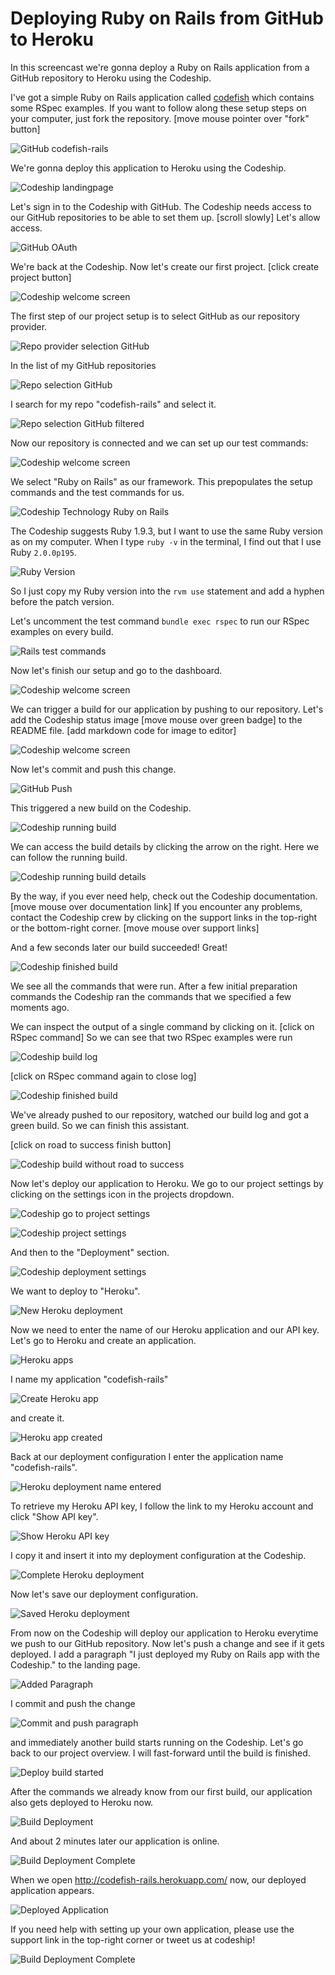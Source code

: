 





Deploying Ruby on Rails from GitHub to Heroku
======================

In this screencast we're gonna deploy a Ruby on Rails application from a GitHub repository to Heroku using the Codeship.

I've got a simple Ruby on Rails application called [codefish](https://github.com/codeship-tutorials/codefish-rails) which contains some RSpec examples. If you want to follow along these setup steps on your computer, just fork the repository. [move mouse pointer over "fork" button]

![GitHub codefish-rails](../screenshots/github/rails/codefish-rails.png)

We're gonna deploy this application to Heroku using the Codeship.

![Codeship landingpage](../screenshots/codeship-landingpage.png)

Let's sign in to the Codeship with GitHub. The Codeship needs access to our GitHub repositories to be able to set them up. [scroll slowly] Let's allow access.

![GitHub OAuth](../screenshots/github/oauth.png)

We're back at the Codeship. Now let's create our first project. [click create project button]

![Codeship welcome screen](../screenshots/codeship-welcome.png)


The first step of our project setup is to select GitHub as our repository provider.

![Repo provider selection GitHub](../screenshots/github/repo-provider-selection.png)

In the list of my GitHub repositories

![Repo selection GitHub](../screenshots/repo-selection.png)

I search for my repo "codefish-rails" and select it.

![Repo selection GitHub filtered](../screenshots/rails/repo-selection-filtered.png)

Now our repository is connected and we can set up our test commands:

![Codeship welcome screen](../screenshots/codeship-technology.png)

We select "Ruby on Rails" as our framework. This prepopulates the setup commands and the test commands for us.

![Codeship Technology Ruby on Rails](../screenshots/rails/codeship-technology.png)

The Codeship suggests Ruby 1.9.3, but I want to use the same Ruby version as on my computer. When I type `ruby -v` in the terminal, I find out that I use Ruby `2.0.0p195`.

![Ruby Version](../screenshots/rails/ruby-version.png)

So I just copy my Ruby version into the `rvm use` statement and add a hyphen before the patch version.

Let's uncomment the test command `bundle exec rspec` to run our RSpec examples on every build.

![Rails test commands](../screenshots/rails/test-commands.png)


Now let's finish our setup and go to the dashboard.

![Codeship welcome screen](../screenshots/github/rails/codeship-dashboard.png)

We can trigger a build for our application by pushing to our repository. Let's add the Codeship status image [move mouse over green badge] to the README file.
[add markdown code for image to editor]

![Codeship welcome screen](../screenshots/rails/codeship-image.png)

Now let's commit and push this change.

![GitHub Push](../screenshots/github/rails/push.png)

This triggered a new build on the Codeship.

![Codeship running build](../screenshots/rails/first-build-running.png)

We can access the build details by clicking the arrow on the right. Here we can follow the running build.

![Codeship running build details](../screenshots/github/rails/first-build-running-details.png)

By the way, if you ever need help, check out the Codeship documentation. [move mouse over documentation link] If you encounter any problems, contact the Codeship crew by clicking on the support links in the top-right or the bottom-right corner. [move mouse over support links]

And a few seconds later our build succeeded! Great!

![Codeship finished build](../screenshots/github/rails/first-build-finished.png)

We see all the commands that were run. After a few initial preparation commands the Codeship ran the commands that we specified a few moments ago.

We can inspect the output of a single command by clicking on it.
[click on RSpec command]
So we can see that two RSpec examples were run

![Codeship build log](../screenshots/github/rails/build-log.png)

[click on RSpec command again to close log]

![Codeship finished build](../screenshots/github/rails/first-build-finished.png)

We've already pushed to our repository, watched our build log and got a green build. So we can finish this assistant.

[click on road to success finish button]

![Codeship build without road to success](../screenshots/github/rails/build-without-road-to-success.png)

Now let's deploy our application to Heroku. We go to our project settings by clicking on the settings icon in the projects dropdown.

![Codeship go to project settings](../screenshots/github/rails/go-to-project-settings.png)

![Codeship project settings](../screenshots/rails/project-settings.png)

And then to the "Deployment" section.

![Codeship deployment settings](../screenshots/rails/deployment-settings.png)

We want to deploy to "Heroku".

![New Heroku deployment](../screenshots/rails/heroku/new-deployment.png)

Now we need to enter the name of our Heroku application and our API key. Let's go to Heroku and create an application.

![Heroku apps](../screenshots/heroku/heroku-apps.png)

I name my application "codefish-rails"

![Create Heroku app](../screenshots/heroku/create-heroku-app.png)

and create it.

![Heroku app created](../screenshots/heroku/heroku-app-created.png)

Back at our deployment configuration I enter the application name "codefish-rails".

![Heroku deployment name entered](../screenshots/rails/heroku/heroku-deployment-name.png)

To retrieve my Heroku API key, I follow the link to my Heroku account and click "Show API key".

![Show Heroku API key](../screenshots/heroku/show-api-key.png)

I copy it and insert it into my deployment configuration at the Codeship.

![Complete Heroku deployment](../screenshots/rails/heroku/complete-deployment.png)

Now let's save our deployment configuration.

![Saved Heroku deployment](../screenshots/rails/heroku/saved-deployment.png)

From now on the Codeship will deploy our application to Heroku everytime we push to our GitHub repository. Now let's push a change and see if it gets deployed. I add a paragraph "I just deployed my Ruby on Rails app with the Codeship." to the landing page.

![Added Paragraph](../screenshots/rails/added-paragraph.png)

I commit and push the change

![Commit and push paragraph](../screenshots/github/rails/commit-and-push-paragraph.png)

and immediately another build starts running on the Codeship. Let's go back to our project overview. I will fast-forward until the build is finished.

![Deploy build started](../screenshots/rails/deploy-build-started.png)

After the commands we already know from our first build, our application also gets deployed to Heroku now.

![Build Deployment](../screenshots/rails/heroku/build-deployment.png)

And about 2 minutes later our application is online.

![Build Deployment Complete](../screenshots/rails/heroku/build-deployment-complete.png)

When we open http://codefish-rails.herokuapp.com/ now, our deployed application appears.

![Deployed Application](../screenshots/rails/heroku/deployed-application.png)

If you need help with setting up your own application, please use the support link in the top-right corner or tweet us at codeship!

![Build Deployment Complete](../screenshots/rails/heroku/build-deployment-complete.png)

